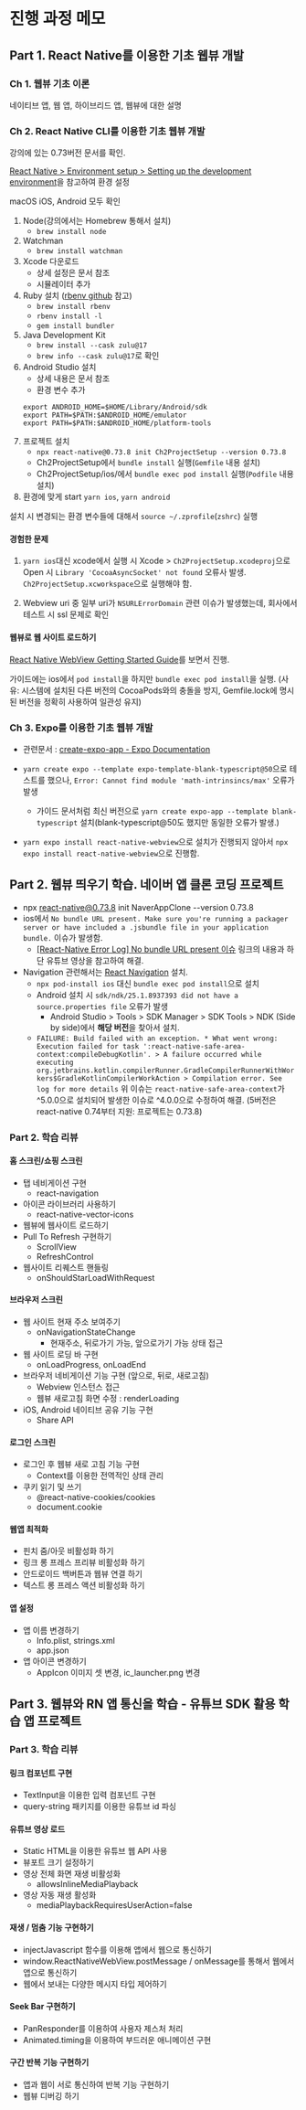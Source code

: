 # 진행 과정 메모

## Part 1. React Native를 이용한 기초 웹뷰 개발

### Ch 1. 웹뷰 기초 이론

네이티브 앱, 웹 앱, 하이브리드 앱, 웹뷰에 대한 설명

### Ch 2. React Native CLI를 이용한 기초 웹뷰 개발

강의에 있는 0.73버전 문서를 확인.

[React Native > Environment setup > Setting up the development environment](https://reactnative.dev/docs/0.73/environment-setup?guide=native)을 참고하여 환경 설정

macOS iOS, Android 모두 확인

1. Node(강의에서는 Homebrew 통해서 설치)
   - `brew install node`
2. Watchman
   - `brew install watchman`
3. Xcode 다운로드
   - 상세 설정은 문서 참조
   - 시뮬레이터 추가
4. Ruby 설치 ([rbenv github](https://github.com/rbenv/rbenv) 참고)
   - `brew install rbenv`
   - `rbenv install -l`
   - `gem install bundler`
5. Java Development Kit
   - `brew install --cask zulu@17`
   - `brew info --cask zulu@17`로 확인
6. Android Studio 설치
   - 상세 내용은 문서 참조
   - 환경 변수 추가
   ```
   export ANDROID_HOME=$HOME/Library/Android/sdk
   export PATH=$PATH:$ANDROID_HOME/emulator
   export PATH=$PATH:$ANDROID_HOME/platform-tools
   ```
7. 프로젝트 설치
   - `npx react-native@0.73.8 init Ch2ProjectSetup --version 0.73.8`
   - Ch2ProjectSetup에서 `bundle install` 실행(`Gemfile` 내용 설치)
   - Ch2ProjectSetup/ios/에서 `bundle exec pod install` 실행(`Podfile` 내용 설치)
8. 환경에 맞게 start `yarn ios`, `yarn android`

설치 시 변경되는 환경 변수들에 대해서 `source ~/.zprofile`(`zshrc`) 실행

#### 경험한 문제

1. `yarn ios`대신 xcode에서 실행 시 Xcode > `Ch2ProjectSetup.xcodeproj`으로 Open 시 `Library 'CocoaAsyncSocket' not found` 오류사 발생. `Ch2ProjectSetup.xcworkspace`으로 실행해야 함.

2. Webview uri 중 일부 uri가 `NSURLErrorDomain` 관련 이슈가 발생했는데, 회사에서 테스트 시 ssl 문제로 확인

#### 웹뷰로 웹 사이트 로드하기

[React Native WebView Getting Started Guide](https://github.com/react-native-webview/react-native-webview/blob/master/docs/Getting-Started.md)를 보면서 진행.

가이드에는 ios에서 `pod install`을 하지만 `bundle exec pod install`을 실행.
(사유: 시스템에 설치된 다른 버전의 CocoaPods와의 충돌을 방지, Gemfile.lock에 명시된 버전을 정확히 사용하여 일관성 유지)

### Ch 3. Expo를 이용한 기초 웹뷰 개발

- 관련문서 : [create-expo-app - Expo Documentation](https://docs.expo.dev/more/create-expo/#--template)

- `yarn create expo --template expo-template-blank-typescript@50`으로 테스트를 했으나, `Error: Cannot find module 'math-intrinsincs/max'` 오류가 발생
  - 가이드 문서처럼 최신 버전으로 `yarn create expo-app --template blank-typescript` 설치(blank-typescript@50도 했지만 동일한 오류가 발생.)
- `yarn expo install react-native-webview`으로 설치가 진행되지 않아서 `npx expo install react-native-webview`으로 진행함.

## Part 2. 웹뷰 띄우기 학습. 네이버 앱 클론 코딩 프로젝트

- npx react-native@0.73.8 init NaverAppClone --version 0.73.8
- ios에서 `No bundle URL present. Make sure you're running a packager server or have included a .jsbundle file in your application bundle.` 이슈가 발생함.
  - [[React-Native Error Log] No bundle URL present 이슈](https://velog.io/@haerim95/React-Native-Error-Log-No-bundle-URL-present-%EC%9D%B4%EC%8A%88) 링크의 내용과 하단 유튜브 영상을 참고하여 해결.
- Navigation 관련해서는 [React Navigation](https://reactnavigation.org/docs/getting-started) 설치.
  - `npx pod-install ios` 대신 `bundle exec pod install`으로 설치
  - Android 설치 시 `sdk/ndk/25.1.8937393 did not have a source.properties file` 오류가 발생
    - Android Studio > Tools > SDK Manager > SDK Tools > NDK (Side by side)에서 **해당 버전**을 찾아서 설치.
  - `FAILURE: Build failed with an exception. * What went wrong: Execution failed for task ':react-native-safe-area-context:compileDebugKotlin'. > A failure occurred while executing org.jetbrains.kotlin.compilerRunner.GradleCompilerRunnerWithWorkers$GradleKotlinCompilerWorkAction > Compilation error. See log for more details` 위 이슈는 `react-native-safe-area-context`가 ^5.0.0으로 설치되어 발생한 이슈로 ^4.0.0으로 수정하여 해결. (5버전은 react-native 0.74부터 지원: 프로젝트는 0.73.8)

### Part 2. 학습 리뷰

#### 홈 스크린/쇼핑 스크린

- 탭 네비게이션 구현
  - react-navigation
- 아이콘 라이브러리 사용하기
  - react-native-vector-icons
- 웹뷰에 웹사이트 로드하기
- Pull To Refresh 구현하기
  - ScrollView
  - RefreshControl
- 웹사이트 리퀘스트 핸들링
  - onShouldStarLoadWithRequest

#### 브라우저 스크린

- 웹 사이트 현재 주소 보여주기
  - onNavigationStateChange
    - 현재주소, 뒤로가기 가능, 앞으로가기 가능 상태 접근
- 웹 사이트 로딩 바 구현
  - onLoadProgress, onLoadEnd
- 브라우저 네비게이션 기능 구현 (앞으로, 뒤로, 새로고침)
  - Webview 인스턴스 접근
  - 웹뷰 새로고침 화면 수정 : renderLoading
- iOS, Android 네이티브 공유 기능 구현
  - Share API

#### 로그인 스크린

- 로그인 후 웹뷰 새로 고침 기능 구현
  - Context를 이용한 전역적인 상태 관리
- 쿠키 읽기 및 쓰기
  - @react-native-cookies/cookies
  - document.cookie

#### 웹앱 최적화

- 핀치 줌/아웃 비활성화 하기
- 링크 롱 프레스 프리뷰 비활성화 하기
- 안드로이드 백버튼과 웹뷰 연결 하기
- 텍스트 롱 프레스 액션 비활성화 하기

#### 앱 설정

- 앱 이름 변경하기
  - Info.plist, strings.xml
  - app.json
- 앱 아이콘 변경하기
  - AppIcon 이미지 셋 변경, ic_launcher.png 변경

## Part 3. 웹뷰와 RN 앱 통신을 학습 - 유튜브 SDK 활용 학습 앱 프로젝트

### Part 3. 학습 리뷰

#### 링크 컴포넌트 구현

- TextInput을 이용한 입력 컴포넌트 구현
- query-string 패키지를 이용한 유튜브 id 파싱

#### 유튜브 영상 로드

- Static HTML을 이용한 유튜브 웹 API 사용
- 뷰포트 크기 설정하기
- 영상 전체 화면 재생 비활성화
  - allowsInlineMediaPlayback
- 영상 자동 재생 활성화
  - mediaPlaybackRequiresUserAction=false

#### 재생 / 멈춤 기능 구현하기

- injectJavascript 함수를 이용해 앱에서 웹으로 통신하기
- window.ReactNativeWebView.postMessage / onMessage를 통해서 웹에서 앱으로 통신하기
- 웹에서 보내는 다양한 메시지 타입 제어하기

#### Seek Bar 구현하기

- PanResponder를 이용하여 사용자 제스처 처리
- Animated.timing을 이용하여 부드러운 애니메이션 구현

#### 구간 반복 기능 구현하기

- 앱과 웹이 서로 통신하여 반복 기능 구현하기
- 웹뷰 디버깅 하기
